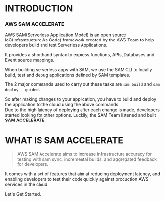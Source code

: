 # INTRODUCTION  
### AWS SAM ACCELERATE
AWS SAM(Serverless Application Model) is an open source IaC(Infrastructure As Code) framework created by the AWS Team to help
developers build and test Serverless Applications.
<br />    

It provides a shorthand syntax to express functions, APIs, Databases and Event source mappings.
<br />

When building serverless apps with SAM, we use the SAM CLI to locally build, test and debug applications defined by SAM templates.
<br />

The 2 major commands used to carry out these tasks are `sam build` and `sam deploy --guided`.
<br />

So after making changes to your application, you have to build and deploy the application to the cloud using the above commands.
<br />
Due to the high latency of deploying after each change is made, developers started looking for other options.
Luckily, the SAM Team listened and built **SAM ACCELERATE**.

# WHAT IS SAM ACCELERATE 
> AWS SAM Accelerate aims to increase infrastructure accuracy for testing with sam sync, incremental builds, and aggregated feedback for developers.

It comes with a set of features that aim at reducing deployment latency, and enabling developers to test their code quickly against production AWS services in the cloud.
<br />

Let's Get Started.

